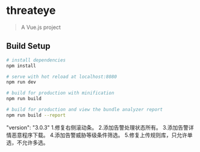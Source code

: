 # threateye

> A Vue.js project

## Build Setup

``` bash
# install dependencies
npm install

# serve with hot reload at localhost:8080
npm run dev

# build for production with minification
npm run build

# build for production and view the bundle analyzer report
npm run build --report
```

"version": "3.0.3"
1.修复右侧滚动条。
2.添加告警处理状态所有。
3.添加告警详情恶意程序下载。
4.添加告警威胁等级条件筛选。
5.修复上传规则库，只允许单选，不允许多选。